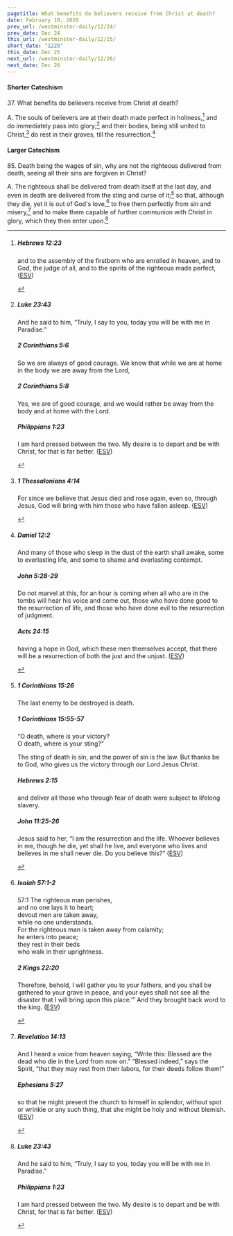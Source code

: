 ```yaml
---
pagetitle: What benefits do believers receive from Christ at death?
date: February 19, 2020
prev_url: /westminster-daily/12/24/
prev_date: Dec 24
this_url: /westminster-daily/12/25/
short_date: "1225"
this_date: Dec 25
next_url: /westminster-daily/12/26/
next_date: Dec 26
---
```


#### Shorter Catechism

37\. What benefits do believers receive from Christ at death?

A. The souls of believers are at their death made perfect in holiness,[^fnref:wsc1] and do immediately pass into glory;[^fnref:wsc2] and their bodies, being still united to Christ,[^fnref:wsc3] do rest in their graves, till the resurrection.[^fnref:wsc4]


[^fnref:wsc1]: <div class="esv"><h5>Hebrews 12:23</h5> <div class="esv-text"><p id="p58012023.01-1">and to the assembly of the firstborn who are enrolled in heaven, and to God, the judge of all, and to the spirits of the righteous made perfect,  (<a href="http://www.esv.org" class="copyright">ESV</a>)</p> </div> </div>

[^fnref:wsc2]: <div class="esv"><h5>Luke 23:43</h5> <div class="esv-text"><p id="p42023043.01-1">And he said to him, <span class="woc">&#8220;Truly, I say to you, today you will be with me in Paradise.&#8221;</span></p> </div><h5>2 Corinthians 5:6</h5> <div class="esv-text"><p id="p47005006.01-2">So we are always of good courage. We know that while we are at home in the body we are away from the Lord,</p> </div><h5>2 Corinthians 5:8</h5> <div class="esv-text"><p id="p47005008.01-3">Yes, we are of good courage, and we would rather be away from the body and at home with the Lord.</p> </div><h5>Philippians 1:23</h5> <div class="esv-text"><p id="p50001023.01-4">I am hard pressed between the two. My desire is to depart and be with Christ, for that is far better.  (<a href="http://www.esv.org" class="copyright">ESV</a>)</p> </div> </div>

[^fnref:wsc3]: <div class="esv"><h5>1 Thessalonians 4:14</h5> <div class="esv-text"><p id="p52004014.01-1">For since we believe that Jesus died and rose again, even so, through Jesus, God will bring with him those who have fallen asleep.  (<a href="http://www.esv.org" class="copyright">ESV</a>)</p> </div> </div>

[^fnref:wsc4]: <div class="esv"><h5>Daniel 12:2</h5> <div class="esv-text"><p id="p27012002.01-1">And many of those who sleep in the dust of the earth shall awake, some to everlasting life, and some to shame and everlasting contempt.</p> </div><h5>John 5:28-29</h5> <div class="esv-text"><p id="p43005028.01-2"><span class="woc">Do not marvel at this, for an hour is coming when all who are in the tombs will hear his voice</span> <span class="woc">and come out, those who have done good to the resurrection of life, and those who have done evil to the resurrection of judgment.</span></p> </div><h5>Acts 24:15</h5> <div class="esv-text"><p id="p44024015.01-3">having a hope in God, which these men themselves accept, that there will be a resurrection of both the just and the unjust.  (<a href="http://www.esv.org" class="copyright">ESV</a>)</p> </div> </div>


#### Larger Catechism

85\. Death being the wages of sin, why are not the righteous delivered from death, seeing all their sins are forgiven in Christ?

A. The righteous shall be delivered from death itself at the last day, and even in death are delivered from the sting and curse of it;[^fnref:wlc1] so that, although they die, yet it is out of God's love,[^fnref:wlc2] to free them perfectly from sin and misery,[^fnref:wlc3] and to make them capable of further communion with Christ in glory, which they then enter upon.[^fnref:wlc4]


[^fnref:wlc1]: <div class="esv"><h5>1 Corinthians 15:26</h5> <div class="esv-text"><p id="p46015026.01-1">The last enemy to be destroyed is death.</p> </div><h5>1 Corinthians 15:55-57</h5> <div class="esv-text"><div class="block-indent"> <p class="line-group" id="p46015055.01-2">&#8220;O death, where is your victory?<br /> <span class="indent"></span>O death, where is your sting?&#8221;</p> </div>  <p class="same-paragraph" id="p46015056.01-2">The sting of death is sin, and the power of sin is the law. But thanks be to God, who gives us the victory through our Lord Jesus Christ.</p> </div><h5>Hebrews 2:15</h5> <div class="esv-text"><p id="p58002015.01-3">and deliver all those who through fear of death were subject to lifelong slavery.</p> </div><h5>John 11:25-26</h5> <div class="esv-text"><p id="p43011025.01-4">Jesus said to her, <span class="woc">&#8220;I am the resurrection and the life. Whoever believes in me, though he die, yet shall he live,</span> <span class="woc">and everyone who lives and believes in me shall never die. Do you believe this?&#8221;</span>  (<a href="http://www.esv.org" class="copyright">ESV</a>)</p> </div> </div>

[^fnref:wlc2]: <div class="esv"><h5>Isaiah 57:1-2</h5> <div class="esv-text"> <div class="block-indent"> <p class="line-group" id="p23057001.04-1"><span class="chapter-num" id="v23057001-1">57:1&nbsp;</span>The righteous man perishes,<br /> <span class="indent"></span>and no one lays it to heart;<br /> devout men are taken away,<br /> <span class="indent"></span>while no one understands.<br /> For the righteous man is taken away from calamity;<br />  <span class="indent"></span>he enters into peace;<br /> they rest in their beds<br /> <span class="indent"></span>who walk in their uprightness.</p> </div> </div><h5>2 Kings 22:20</h5> <div class="esv-text"><p id="p12022020.01-2">Therefore, behold, I will gather you to your fathers, and you shall be gathered to your grave in peace, and your eyes shall not see all the disaster that I will bring upon this place.&#8217;&#8221; And they brought back word to the king.  (<a href="http://www.esv.org" class="copyright">ESV</a>)</p> </div> </div>

[^fnref:wlc3]: <div class="esv"><h5>Revelation 14:13</h5> <div class="esv-text"><p id="p66014013.01-1">And I heard a voice from heaven saying, &#8220;Write this: Blessed are the dead who die in the Lord from now on.&#8221; &#8220;Blessed indeed,&#8221; says the Spirit, &#8220;that they may rest from their labors, for their deeds follow them!&#8221;</p> </div><h5>Ephesians 5:27</h5> <div class="esv-text"><p id="p49005027.01-2">so that he might present the church to himself in splendor, without spot or wrinkle or any such thing, that she might be holy and without blemish.  (<a href="http://www.esv.org" class="copyright">ESV</a>)</p> </div> </div>

[^fnref:wlc4]: <div class="esv"><h5>Luke 23:43</h5> <div class="esv-text"><p id="p42023043.01-1">And he said to him, <span class="woc">&#8220;Truly, I say to you, today you will be with me in Paradise.&#8221;</span></p> </div><h5>Philippians 1:23</h5> <div class="esv-text"><p id="p50001023.01-2">I am hard pressed between the two. My desire is to depart and be with Christ, for that is far better.  (<a href="http://www.esv.org" class="copyright">ESV</a>)</p> </div> </div>

